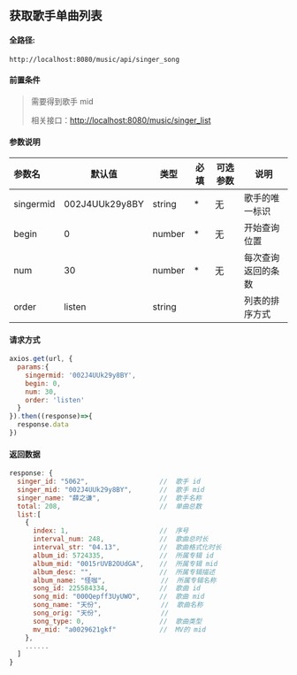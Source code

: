 ## 获取歌手单曲列表

#### 全路径:

```
http://localhost:8080/music/api/singer_song
```

#### 前置条件

> 需要得到歌手 mid    
>
> 相关接口：[http://localhost:8080/music/singer_list](https://github.com/JooZh/music-api-for-qq/blob/master/docs/singer_list.md)

#### 参数说明

| 参数名    | 默认值         | 类型   | 必填 | 可选参数 | 说明               |
| :-------- | -------------- | ------ | ---- | -------- | ------------------ |
| singermid | 002J4UUk29y8BY | string | *    | 无       | 歌手的唯一标识     |
| begin     | 0              | number | *    | 无       | 开始查询位置       |
| num       | 30             | number | *    | 无       | 每次查询返回的条数 |
| order     | listen         | string |      |          | 列表的排序方式     |

#### 请求方式

```js
axios.get(url, {
  params:{
    singermid: '002J4UUk29y8BY',
    begin: 0,
    num: 30,
    order: 'listen'
  }
}).then((response)=>{
  response.data
})
```

#### 返回数据

```js
response: {
  singer_id: "5062",                  //  歌手 id
  singer_mid: "002J4UUk29y8BY",       //  歌手 mid 
  singer_name: "薛之谦",               //  歌手名称
  total: 208,                         //  单曲总数
  list:[
    {
      index: 1,                       //  序号
      interval_num: 248,              //  歌曲总时长
      interval_str: "04.13",          //  歌曲格式化时长
      album_id: 5724335,              //  所属专辑 id
      album_mid: "0015rUVB2OUdGA",    //  所属专辑 mid
      album_desc: "",                 //  所属专辑描述
      album_name: "怪咖",              //  所属专辑名称
      song_id: 225584334,             //  歌曲 id
      song_mid: "000Qepff3UyUWO",     //  歌曲 mid
      song_name: "天份",               //  歌曲名称
      song_orig: "天份",               //  
      song_type: 0,                   //  歌曲类型
      mv_mid: "a0029621gkf"           //  MV的 mid
    },
    ......
  ]
}
```

